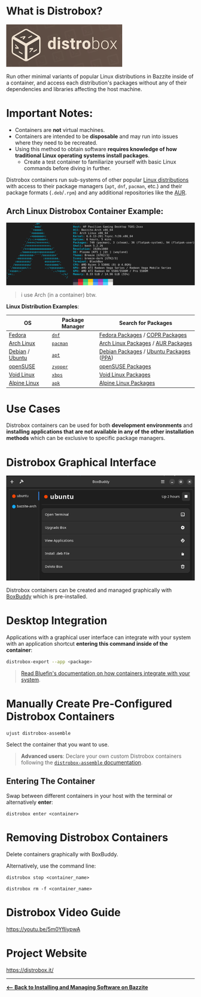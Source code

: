 <!-- ANCHOR: METADATA -->
<!--{"url_discourse": "https://universal-blue.discourse.group/docs?topic=2640", "fetched_at": "2024-09-03 16:43:09.168054+00:00"}-->
<!-- ANCHOR_END: METADATA -->

# What is Distrobox?

![distrobox|310x113, 50%](../img/distrobox.png)

Run other minimal variants of popular Linux distributions in Bazzite inside of a container, and access each distribution's packages without any of their dependencies and libraries affecting the host machine.

# **Important Notes**:

- Containers are **not** virtual machines.
- Containers are intended to be **disposable** and may run into issues where they need to be recreated.
- Using this method to obtain software **requires knowledge of how traditional Linux operating systems install packages**.
  - Create a test container to familiarize yourself with basic Linux commands before diving in further.

Distrobox containers run sub-systems of other popular [Linux distributions](https://distrobox.it/compatibility/#containers-distros) with access to their package managers (`apt`, `dnf`, `pacman`, etc.) and their package formats (`.deb`/`.rpm`) and any additional repositories like the [AUR](https://aur.archlinux.org/).

## Arch Linux Distrobox Container Example:

![i use arch btw|690x229, 75%](../img/i_use_arch_btw.png)
>i use Arch (in a container) btw.


**Linux Distribution Examples**:

| OS                                  | Package Manager    | Search for Packages                                                       |
| ----------------------------------- | ------------------ | ------------------------------------------------------------------------- |
| [Fedora][fedora]                    | [`dnf`][dnf]       | [Fedora Packages][fedora_pkgs] / [COPR Packages][copr]                    |
| [Arch Linux][arch]                  | [`pacman`][pacman] | [Arch Linux Packages][arch_pkgs] / [AUR Packages][aur_pkgs]               |
| [Debian][debian] / [Ubuntu][ubuntu] | [`apt`][apt]       | [Debian Packages][deb_pkgs] / [Ubuntu Packages][ubuntu_pkgs] ([PPA][ppa]) |
| [openSUSE][osuse]                   | [`zypper`][zypper] | [openSUSE Packages][osuse_pkgs]                                           |
| [Void Linux][void]                  | [`xbps`][xbps]     | [Void Linux Packages][void_pkgs]                                          |
| [Alpine Linux][alpine]              | [`apk`][apk]       | [Alpine Linux Packages][alpine_pkgs]                                      |

# Use Cases

Distrobox containers can be used for both **development environments** and **installing applications that are not available in any of the other installation methods** which can be exclusive to specific package managers.

# Distrobox Graphical Interface

![BoxBuddy|690x382, 75%](../img/BoxBuddy.png)

Distrobox containers can be created and managed graphically with [BoxBuddy](https://github.com/Dvlv/BoxBuddyRS) which is pre-installed.

# Desktop Integration

Applications with a graphical user interface can integrate with your system with an application shortcut **entering this command inside of the container**:

```bash
distrobox-export --app <package>
```

> [Read Bluefin's documentation on how containers integrate with your system](https://docs.projectbluefin.io/bluefin-dx#pet-containers).

# Manually Create Pre-Configured Distrobox Containers

```command
ujust distrobox-assemble
```

Select the container that you want to use.

> **Advanced users**: Declare your own custom Distrobox containers following the [`distrobox-assemble` documentation](https://distrobox.it/usage/distrobox-assemble/).

## Entering The Container

Swap between different containers in your host with the terminal or alternatively **enter**:

```
distrobox enter <container>
```

# Removing Distrobox Containers

Delete containers graphically with BoxBuddy.

Alternatively, use the command line:

```command
distrobox stop <container_name>
```

```commmand
distrobox rm -f <container_name>
```

# Distrobox Video Guide

https://youtu.be/5m0YfIiypwA

# Project Website

https://distrobox.it/

<hr>

[**<-- Back to Installing and Managing Software on Bazzite**](./index.md)

[fedora]: https://fedoraproject.org/
[dnf]: https://docs.fedoraproject.org/en-US/quick-docs/dnf/
[fedora_pkgs]: https://packages.fedoraproject.org/index-static.html
[copr]: https://copr.fedorainfracloud.org/
[arch]: https://archlinux.org/
[pacman]: https://wiki.archlinux.org/title/Pacman
[arch_pkgs]: https://archlinux.org/packages/
[aur_pkgs]: https://aur.archlinux.org/packages?SB=l&SO=d
[debian]: https://www.debian.org/
[ubuntu]: https://ubuntu.com/
[apt]: https://ubuntu.com/server/docs/package-management
[deb_pkgs]: https://packages.debian.org/stable/
[ubuntu_pkgs]: https://packages.ubuntu.com/
[ppa]: https://launchpad.net/ubuntu/+ppas
[osuse]: https://get.opensuse.org/
[zypper]: https://documentation.suse.com/smart/systems-management/html/concept-zypper/index.html
[osuse_pkgs]: https://search.opensuse.org/packages/
[void]: https://voidlinux.org/
[xbps]: https://docs.voidlinux.org/xbps/index.html
[void_pkgs]: https://voidlinux.org/packages/
[alpine]: https://www.alpinelinux.org/
[apk]: https://wiki.alpinelinux.org/wiki/Alpine_Package_Keeper
[alpine_pkgs]: https://pkgs.alpinelinux.org/packages
